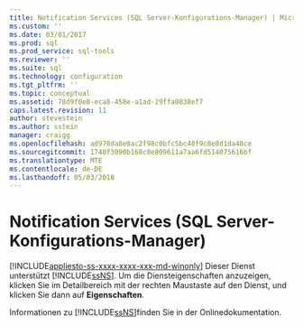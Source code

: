 ```yaml
---
title: Notification Services (SQL Server-Konfigurations-Manager) | Microsoft-Dokumentation
ms.custom: ''
ms.date: 03/01/2017
ms.prod: sql
ms.prod_service: sql-tools
ms.reviewer: ''
ms.suite: sql
ms.technology: configuration
ms.tgt_pltfrm: ''
ms.topic: conceptual
ms.assetid: 78d9f0e8-eca8-458e-a1ad-29ffa0838ef7
caps.latest.revision: 11
author: stevestein
ms.author: sstein
manager: craigg
ms.openlocfilehash: ad978da8e0ac2f98c0bfc5bc48f9c8e8d1da48ce
ms.sourcegitcommit: 1740f3090b168c0e809611a7aa6fd514075616bf
ms.translationtype: MTE
ms.contentlocale: de-DE
ms.lasthandoff: 05/03/2018
---
```

# <a name="notification-services-sql-server-configuration-manager"></a>Notification Services (SQL Server-Konfigurations-Manager)
[!INCLUDE[appliesto-ss-xxxx-xxxx-xxx-md-winonly](../../includes/appliesto-ss-xxxx-xxxx-xxx-md-winonly.md)]
  Dieser Dienst unterstützt [!INCLUDE[ssNS](../../includes/ssns-md.md)]. Um die Diensteigenschaften anzuzeigen, klicken Sie im Detailbereich mit der rechten Maustaste auf den Dienst, und klicken Sie dann auf **Eigenschaften**.  
  
 Informationen zu [!INCLUDE[ssNS](../../includes/ssns-md.md)]finden Sie in der Onlinedokumentation.  
  
  
